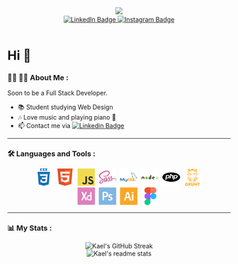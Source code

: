 <div id="header" align="center">
  <img src="https://media.giphy.com/media/ptqAPgghLtHOa0SLJS/giphy.gif" width="100"/>
</div>
<div id="badges" align="center">
  <a href="https://www.linkedin.com/in/kael-cadranel-b9287a1b3/">
    <img src="https://img.shields.io/badge/LinkedIn-blue?style=for-the-badge&logo=linkedin&logoColor=white" alt="LinkedIn Badge"/>
  </a>
  <a href="https://www.instagram.com/the_kael/">
    <img src="https://img.shields.io/badge/Instagram-red?style=for-the-badge&logo=instagram&logoColor=white" alt="Instagram Badge"/>
  </a>
</div>
<div id="views" align="center">
  <img src="https://komarev.com/ghpvc/?username=Cadranel-Kael&style=flat-square&color=blue" alt=""/>
</div>

# Hi :wave:

### :man_technologist: :rainbow_flag: About Me :

Soon to be a Full Stack Developer.
- :books: Student studying Web Design
- :notes: Love music and playing piano :musical_keyboard:
- :mailbox: Contact me via [![Linkedin Badge](https://img.shields.io/badge/-Kael-blue?style=flat&logo=Linkedin&logoColor=white)](https://www.linkedin.com/in/kael-cadranel-b9287a1b3/)

---

### :hammer_and_wrench: Languages and Tools :

<div align="center">
  <img src="https://github.com/devicons/devicon/blob/master/icons/css3/css3-plain-wordmark.svg"  title="CSS3" alt="CSS" width="40" height="40"/>&nbsp;
  <img src="https://github.com/devicons/devicon/blob/master/icons/html5/html5-original.svg" title="HTML5" alt="HTML" width="40" height="40"/>&nbsp;
  <img src="https://github.com/devicons/devicon/blob/master/icons/javascript/javascript-original.svg" title="JavaScript" alt="JavaScript" width="40" height="40"/>&nbsp;
  <img src="https://github.com/devicons/devicon/blob/master/icons/sass/sass-original.svg" title="SaSS" alt="SASS" width="40" height="40"/>&nbsp;
  <img src="https://github.com/devicons/devicon/blob/master/icons/mysql/mysql-original-wordmark.svg" title="MySQL"  alt="MySQL" width="40" height="40"/>&nbsp;
  <img src="https://github.com/devicons/devicon/blob/master/icons/nodejs/nodejs-original-wordmark.svg" title="NodeJS" alt="NodeJS" width="40" height="40"/>&nbsp;
    <img src="https://github.com/devicons/devicon/blob/master/icons/php/php-plain.svg" title="PhP" alt="PhP" width="40" height="40"/>&nbsp;
    <img src="https://github.com/devicons/devicon/blob/master/icons/grunt/grunt-line-wordmark.svg" title="Grunt" alt="Grunt" width="40" height="40"/>&nbsp;
  
</div>
<div align="center">
  <img src="https://github.com/devicons/devicon/blob/master/icons/xd/xd-plain.svg" title="XD" alt="XD" width="40" height="40"/>&nbsp;
  <img src="https://github.com/devicons/devicon/blob/master/icons/photoshop/photoshop-plain.svg" title="Photoshop" alt="Photoshop" width="40" height="40"/>&nbsp;
  <img src="https://github.com/devicons/devicon/blob/master/icons/illustrator/illustrator-plain.svg" title="Illustrator" alt="Illustrator" width="40" height="40"/>&nbsp;
  <img src="https://github.com/devicons/devicon/blob/master/icons/figma/figma-original.svg" title="Figma" alt="Figma" width="40" height="40"/>&nbsp;
</div>

---

### :bar_chart: My Stats :

<div align="center">
  <img src="https://github-readme-streak-stats.herokuapp.com?user=Cadranel-Kael&date_format=j%20M%5B%20Y%5D" title="GitHub Streak" alt="Kael's GitHub  Streak"/>
</div>
<div align="center">
    <img src="https://github-readme-stats.vercel.app/api/top-langs/?username=Cadranel-Kael&layout=compact" title="Readme stats" alt="Kael's readme stats"/>
</div>
